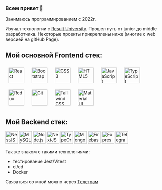 ### Всем привет 👋

Занимаюсь программированием с 2022г.

 Изучал технологии с [Result University](https://result.school/). Прошел путь от junior до middle разработчика.
 Некоторые проекты прикреплены ниже (многие с web версией на gitHub Page).

## Мой основной Frontend стек:

<div>  
<a href="https://reactjs.org/" target="_blank"><img style="margin: 10px" src="https://profilinator.rishav.dev/skills-assets/react-original-wordmark.svg" alt="React" height="50" /></a>  
<a href="https://getbootstrap.com/docs/3.4/javascript/" target="_blank"><img style="margin: 10px" src="https://profilinator.rishav.dev/skills-assets/bootstrap-plain.svg" alt="Bootstrap" height="50" /></a>  
<a href="https://www.w3schools.com/css/" target="_blank"><img style="margin: 10px" src="https://profilinator.rishav.dev/skills-assets/css3-original-wordmark.svg" alt="CSS3" height="50" /></a>  
<a href="https://en.wikipedia.org/wiki/HTML5" target="_blank"><img style="margin: 10px" src="https://profilinator.rishav.dev/skills-assets/html5-original-wordmark.svg" alt="HTML5" height="50" /></a>  
<a href="https://www.javascript.com/" target="_blank"><img style="margin: 10px" src="https://profilinator.rishav.dev/skills-assets/javascript-original.svg" alt="JavaScript" height="50" /></a>  
<a href="https://www.typescriptlang.org/" target="_blank"><img style="margin: 10px" src="https://profilinator.rishav.dev/skills-assets/typescript-original.svg" alt="TypeScript" height="50" /></a>  
<a href="https://redux.js.org/" target="_blank"><img style="margin: 10px" src="https://profilinator.rishav.dev/skills-assets/redux-original.svg" alt="Redux" height="50" /></a>  
<a href="https://github.com/" target="_blank"><img style="margin: 10px" src="https://profilinator.rishav.dev/skills-assets/git-scm-icon.svg" alt="Git" height="50" /></a>  
<a href="https://www.tailwindcss.com/" target="_blank"><img style="margin: 10px" src="https://profilinator.rishav.dev/skills-assets/tailwindcss.svg" alt="Tailwind CSS" height="50" /></a>  
<a href="https://mui.com/" target="_blank"><img style="margin: 10px" src="https://profilinator.rishav.dev/skills-assets/mui.png" alt="Material UI" height="50" /></a>  
 </div>

## Мой Backend стек:
<div>
<a href="https://nestjs.com/" target="_blank"><img style=`margin:${10}px` src="https://profilinator.rishav.dev/skills-assets/nestjs.svg" alt="NestJS" height="40" /></a>  
<a href="https://www.mysql.com/" target="_blank"><img style=`margin: ${10}px` src="https://profilinator.rishav.dev/skills-assets/mysql-original-wordmark.svg" alt="MySQL" height="40" /></a>  
<a href="https://nodejs.org/" target="_blank"><img style=`margin: ${10}px` src="https://profilinator.rishav.dev/skills-assets/nodejs-original-wordmark.svg" alt="Node.js" height="40" /></a>  
<a href="https://nextjs.org/" target="_blank"><img style=`margin: ${10}px` src="https://profilinator.rishav.dev/skills-assets/nextjs.png" alt="NextJS" height="40" /></a>  
  <a href="https://typeorm.io/" target="_blank"><img style=`margin: ${10}px` src="https://typeorm.io/img/typeorm-icon-colored.png" alt="TypeOrm" height="40" /></a>
<!-- <a href="https://www.prisma.io/" target="_blank"><img style="margin: 10px" src="https://profilinator.rishav.dev/skills-assets/prisma.png" alt="Prisma" height="40" /></a>   -->
<a href="https://www.mongodb.com/" target="_blank"><img style=`margin: ${10}px` src="https://profilinator.rishav.dev/skills-assets/mongodb-original-wordmark.svg" alt="MongoDB" height="40" /></a>  
<a href="https://firebase.google.com/" target="_blank"><img style=`margin: ${10}px` src="https://profilinator.rishav.dev/skills-assets/firebase.png" alt="Firebase" height="40" /></a>  
<a href="https://expressjs.com/" target="_blank"><img style=`margin: ${10}px` src="https://profilinator.rishav.dev/skills-assets/express-original-wordmark.svg" alt="Express.js" height="40" /></a>
 <a href="https://web.telegram.org/k/" target="_blank"><img style=`margin: ${10}px` src="https://upload.wikimedia.org/wikipedia/commons/8/82/Telegram_logo.svg" alt="Telegram.js" height="40" /></a>
</div>

 Так же знаком с такими технологиями:
  - тестирование Jest/Vitest
  - ci/cd
  - Docker

Связаться со мной можно через  [Tелеграм](https://t.me/Fillinius)
  
<!--
[![Anurag's GitHub stats](https://github-readme-stats.vercel.app/api?Fillinius=anuraghazra)](https://github.com/anuraghazra/github-readme-stats)

![Anurag's GitHub stats](https://github-readme-stats.vercel.app/api?fillinius=anuraghazra&show_icons=true&theme=onedark)
-->
<!--
**Fillinius/Fillinius** is a ✨ _special_ ✨ repository because its `README.md` (this file) appears on your GitHub profile.

Here are some ideas to get you started:

- 🔭 I’m currently working on ...
- 🌱 I’m currently learning ...
- 👯 I’m looking to collaborate on ...
- 🤔 I’m looking for help with ...
- 💬 Ask me about ...
- 📫 How to reach me: ...
- 😄 Pronouns: ...
- ⚡ Fun fact: ...
-->
